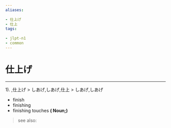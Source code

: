 ```yaml
---
aliases:
    
- 仕上げ
- 仕上
tags:
    
- jlpt-n1
- common
---
```


# 仕上げ
---
1).
,仕上げ > しあげ,しあげ,仕上 > しあげ,しあげ

- finish
- finishing
- finishing touches
**( Noun;)**
> see also: 
            